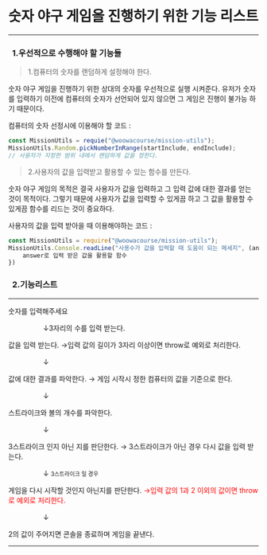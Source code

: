 # 숫자 야구 게임을 진행하기 위한 기능 리스트

---

### &nbsp;&nbsp;1.우선적으로 수행해야 할 기능들

<!-- Bullet List -->

> 1.컴퓨터의 숫자를 랜덤하게 설정해야 한다.

숫자 야구 게임을 진행하기 위한 상대의 숫자를 우선적으로 실행 시켜준다.
유저가 숫자를 입력하기 이전에 컴퓨터의 숫자가 선언되어 있지 않으면
그 게임은 진행이 불가능 하기 때문이다.

컴퓨터의 숫자 선정시에 이용해야 할 코드 :

```javascript
const MissionUtils = requie("@woowacourse/mission-utils");
MissionUtils.Random.pickNumberInRange(startInclude, endInclude);
// 사용자가 지정한 범위 내에서 랜덤하게 값을 정한다.
```

> 2.사용자의 값을 입력받고 활용할 수 있는 함수를 만든다.

숫자 야구 게임의 목적은 결국 사용자가 값을 입력하고 그 입력 값에 대한 결과를 얻는 것이 목적이다. 그렇기 때문에 사용자가 값을 입력할 수 있게끔 하고 그 값을 활용할 수 있게끔 함수를 리드는 것이 중요하다.

사용자의 값을 입력 받아을 때 이용해야하는 코드 :

```javascript
const MissionUtils = require("@woowacourse/mission-utils");
MissionUtils.Console.readLine("사용수가 값을 입력할 때 도움이 되는 메세지", (answer) => {
    answer로 입력 받은 값을 활용할 함수
})
```

### &nbsp;&nbsp;2.기능리스트
---
<!-- prettier-ignore -->
숫자를 입력해주세요    


　　　　　&downarrow;3자리의 수를 입력 받는다.  
     
     
값을 입력 받는다.   &rightarrow;입력 값의 길이가 3자리 이상이면 throw로 예외로 처리한다.  


　　　　　&downarrow;  
     
     
값에 대한 결과를 파악한다. &rightarrow; 게임 시작시 정한 컴퓨터의 값을 기준으로 한다.  


　　　　　&downarrow;  
     
     
스트라이크와 볼의 개수를 파악한다.  


　　　　　&downarrow;  
     
     
3스트라이크 인지
아닌 지를 판단한다. &rightarrow; 3스트라이크가 아닌 경우 다시 값을 입력 받는다.  


　　　　　&downarrow;  <span style="font-size : .7rem">3스트라이크 일 경우</span>  
     
     
게임을 다시 시작할
것인지 아닌지를 판단한다. <span style="color : red"> &rightarrow;입력 값의 1과 2 이외의 값이면 throw로 예외로 처리한다.</span>  


　　　　　&downarrow;  
     
     
2의 값이 주어지면 콘솔을
종료하며 게임을 끝낸다.

---
